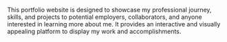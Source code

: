 This portfolio website is designed to showcase my professional journey, skills, and projects to potential employers, collaborators, and anyone interested in learning more about me. It provides an interactive and visually appealing platform to display my work and accomplishments.
